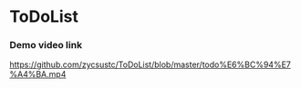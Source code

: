 # ToDoList
### Demo video link
https://github.com/zycsustc/ToDoList/blob/master/todo%E6%BC%94%E7%A4%BA.mp4
